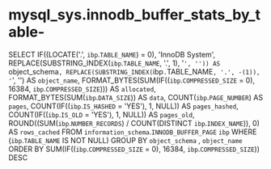 # mysql_sys.innodb_buffer_stats_by_table-

SELECT 
    IF((LOCATE('.', `ibp`.`TABLE_NAME`) = 0),
        'InnoDB System',
        REPLACE(SUBSTRING_INDEX(`ibp`.`TABLE_NAME`, '.', 1),
            '`',
            '')) AS `object_schema`,
    REPLACE(SUBSTRING_INDEX(`ibp`.`TABLE_NAME`, '.', -(1)),
        '`',
        '') AS `object_name`,
    FORMAT_BYTES(SUM(IF((`ibp`.`COMPRESSED_SIZE` = 0),
                16384,
                `ibp`.`COMPRESSED_SIZE`))) AS `allocated`,
    FORMAT_BYTES(SUM(`ibp`.`DATA_SIZE`)) AS `data`,
    COUNT(`ibp`.`PAGE_NUMBER`) AS `pages`,
    COUNT(IF((`ibp`.`IS_HASHED` = 'YES'), 1, NULL)) AS `pages_hashed`,
    COUNT(IF((`ibp`.`IS_OLD` = 'YES'), 1, NULL)) AS `pages_old`,
    ROUND((SUM(`ibp`.`NUMBER_RECORDS`) / COUNT(DISTINCT `ibp`.`INDEX_NAME`)),
            0) AS `rows_cached`
FROM
    `information_schema`.`INNODB_BUFFER_PAGE` `ibp`
WHERE
    (`ibp`.`TABLE_NAME` IS NOT NULL)
GROUP BY `object_schema` , `object_name`
ORDER BY SUM(IF((`ibp`.`COMPRESSED_SIZE` = 0),
    16384,
    `ibp`.`COMPRESSED_SIZE`)) DESC
